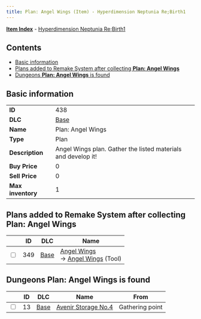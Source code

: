 ```yaml
---
title: Plan: Angel Wings (Item) - Hyperdimension Neptunia Re;Birth1
---
```


[**Item Index**](/neptunia/rb1/item/index.html) - [Hyperdimension Neptunia Re;Birth1](/neptunia/rb1)

## Contents

- [Basic information](#basic-information)
- [Plans added to Remake System after collecting **Plan: Angel Wings**](#plans-added-to-remake-system-after-collecting-plan-angel-wings)
- [Dungeons **Plan: Angel Wings** is found](#dungeons-plan-angel-wings-is-found)

## Basic information

|   |   |
| -- | -- |
| **ID** | 438 |
| **DLC** | [Base](/neptunia/rb1/dlc/1-base.html) |
| **Name** | Plan: Angel Wings |
| **Type** | Plan |
| **Description** | Angel Wings plan. Gather the listed materials and develop it! |
| **Buy Price** | 0 |
| **Sell Price** | 0 |
| **Max inventory** | 1 |


## Plans added to Remake System after collecting **Plan: Angel Wings**

|    | ID | DLC | Name |
| -- | -- | --- | ---- |
| <input type="checkbox" id="rb1-remake-1-349" class="trackbox" /> | 349 | [Base](/neptunia/rb1/dlc/1-base.html) | [Angel Wings](/neptunia/rb1/remake/1-349-angel-wings.html)<br /> → [Angel Wings](/neptunia/rb1/item/1-42-angel-wings.html) (Tool) |


## Dungeons **Plan: Angel Wings** is found

|    | ID | DLC | Name | From |
| -- | -- | --- | ---- | ---- |
| <input type="checkbox" id="rb1-dungeon-1-13" class="trackbox" /> | 13 | [Base](/neptunia/rb1/dlc/1-base.html) | [Avenir Storage No.4](/neptunia/rb1/dungeon/1-13-avenir-storage-no-4.html) | Gathering point |

